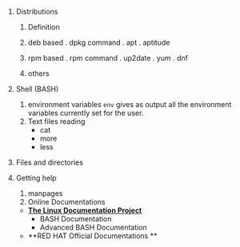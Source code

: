 1. Distributions
    1. Definition
    1. deb based
        . dpkg command
        . apt
        . aptitude

    1. rpm based
        . rpm command
        . up2date
        . yum
        . dnf

    1. others
1. Shell (BASH)
    1. environment variables
        `env` gives as output all the environment variables currently set for the user.
    1. Text files reading
        - cat
        - more
        - less
1. Files and directories

1. Getting help
    1. manpages
    1. Online Documentations
    - **[The Linux Documentation Project](http://tldp.org)**
        - BASH Documentation
        - Advanced BASH Documentation
    - **RED HAT Official Documentations **
